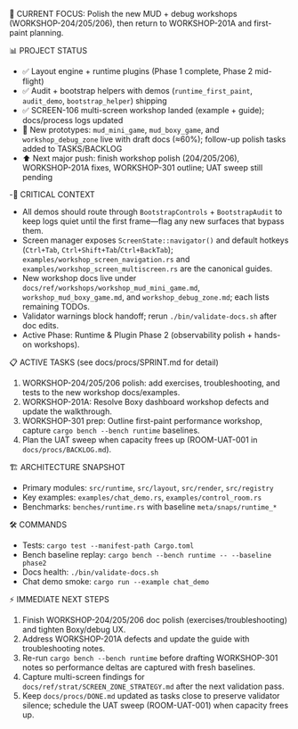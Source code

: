 🎯 CURRENT FOCUS: Polish the new MUD + debug workshops (WORKSHOP-204/205/206), then return to WORKSHOP-201A and first-paint planning.

📊 PROJECT STATUS
- ✅ Layout engine + runtime plugins (Phase 1 complete, Phase 2 mid-flight)
- ✅ Audit + bootstrap helpers with demos (`runtime_first_paint`, `audit_demo`, `bootstrap_helper`) shipping
- ✅ SCREEN-106 multi-screen workshop landed (example + guide); docs/process logs updated
- 🔄 New prototypes: `mud_mini_game`, `mud_boxy_game`, and `workshop_debug_zone` live with draft docs (≈60%); follow-up polish tasks added to TASKS/BACKLOG
- ⬆️ Next major push: finish workshop polish (204/205/206), WORKSHOP-201A fixes, WORKSHOP-301 outline; UAT sweep still pending

-🚨 CRITICAL CONTEXT
- All demos should route through `BootstrapControls` + `BootstrapAudit` to keep logs quiet until the first frame—flag any new surfaces that bypass them.
- Screen manager exposes `ScreenState::navigator()` and default hotkeys (`Ctrl+Tab`, `Ctrl+Shift+Tab`/`Ctrl+BackTab`); `examples/workshop_screen_navigation.rs` and `examples/workshop_screen_multiscreen.rs` are the canonical guides.
- New workshop docs live under `docs/ref/workshops/workshop_mud_mini_game.md`, `workshop_mud_boxy_game.md`, and `workshop_debug_zone.md`; each lists remaining TODOs.
- Validator warnings block handoff; rerun `./bin/validate-docs.sh` after doc edits.
- Active Phase: Runtime & Plugin Phase 2 (observability polish + hands-on workshops).

📋 ACTIVE TASKS (see docs/procs/SPRINT.md for detail)
1. WORKSHOP-204/205/206 polish: add exercises, troubleshooting, and tests to the new workshop docs/examples.
2. WORKSHOP-201A: Resolve Boxy dashboard workshop defects and update the walkthrough.
3. WORKSHOP-301 prep: Outline first-paint performance workshop, capture `cargo bench --bench runtime` baselines.
4. Plan the UAT sweep when capacity frees up (ROOM-UAT-001 in `docs/procs/BACKLOG.md`).

🏗️ ARCHITECTURE SNAPSHOT
- Primary modules: `src/runtime`, `src/layout`, `src/render`, `src/registry`
- Key examples: `examples/chat_demo.rs`, `examples/control_room.rs`
- Benchmarks: `benches/runtime.rs` with baseline `meta/snaps/runtime_*`

🛠️ COMMANDS
- Tests: `cargo test --manifest-path Cargo.toml`
- Bench baseline replay: `cargo bench --bench runtime -- --baseline phase2`
- Docs health: `./bin/validate-docs.sh`
- Chat demo smoke: `cargo run --example chat_demo`

⚡ IMMEDIATE NEXT STEPS
1. Finish WORKSHOP-204/205/206 doc polish (exercises/troubleshooting) and tighten Boxy/debug UX.
2. Address WORKSHOP-201A defects and update the guide with troubleshooting notes.
3. Re-run `cargo bench --bench runtime` before drafting WORKSHOP-301 notes so performance deltas are captured with fresh baselines.
4. Capture multi-screen findings for `docs/ref/strat/SCREEN_ZONE_STRATEGY.md` after the next validation pass.
5. Keep `docs/procs/DONE.md` updated as tasks close to preserve validator silence; schedule the UAT sweep (ROOM-UAT-001) when capacity frees up.
